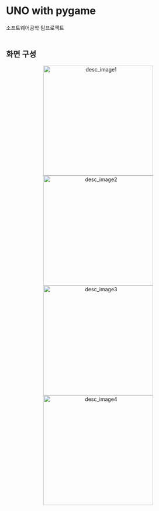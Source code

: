 UNO with pygame
=============
소프트웨어공학 팀프로젝트
<br/>
<br/>

## 화면 구성
<p align = "center">
<img src = "https://github.com/sohxxny/toy-project/assets/119118662/56f17396-91ac-4dc0-be15-0873ea857cb0" width = "300px" alt = "desc_image1"></img><br/>
<img src = "https://github.com/sohxxny/toy-project/assets/119118662/79f08b68-0019-42d4-92c8-48714221b566" width = "300px" alt = "desc_image2"></img><br/>
<img src = "https://github.com/sohxxny/toy-project/assets/119118662/07bbc306-b266-4c35-a7a3-4bd608de606a" width = "300px" alt = "desc_image3"></img>
<img src = "https://github.com/sohxxny/toy-project/assets/119118662/294e9c59-197b-4a52-91f5-ee5393846ea3" width = "300px" alt = "desc_image4"></img>
</p>